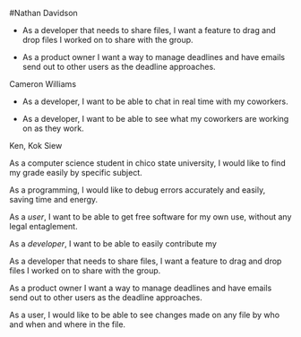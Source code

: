 #Nathan Davidson

- As a developer that needs to share files, I want a feature to drag and drop
files I worked on to share with the group.

- As a product owner I want a way to manage deadlines and have emails send out to other users as the deadline approaches.

Cameron Williams
- As a developer, I want to be able to chat in real time with my coworkers.

- As a developer, I want to be able to see what my coworkers are working on as they work.

Ken, Kok Siew

As a computer science student in chico state university, I would like to find my grade easily by specific subject.

As a programming, I would like to debug errors accurately and easily, saving time and energy.

As a *user*, I want to be able to get free software for my own use, without any legal entaglement.

As a *developer*, I want to be able to easily contribute my

As a developer that needs to share files, I want a feature to drag and drop
files I worked on to share with the group.

As a product owner I want a way to manage deadlines and have emails send out to other users as the deadline approaches.

As a user, I would like to be able to see changes made on any file by who and when and where in the file.
